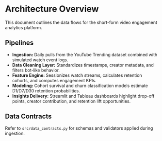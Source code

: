 # Architecture Overview

This document outlines the data flows for the short-form video engagement analytics platform.

## Pipelines
- **Ingestion:** Daily pulls from the YouTube Trending dataset combined with simulated watch event logs.
- **Data Cleaning Layer:** Standardizes timestamps, creator metadata, and filters bot-like behavior.
- **Feature Engine:** Sessionizes watch streams, calculates retention cohorts, and computes engagement KPIs.
- **Modeling:** Cohort survival and churn classification models estimate D1/D7/D30 retention probabilities.
- **Insights Delivery:** Streamlit and Tableau dashboards highlight drop-off points, creator contribution, and retention lift opportunities.

## Data Contracts
Refer to `src/data_contracts.py` for schemas and validators applied during ingestion.
